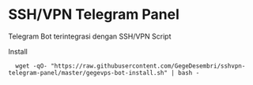 # SSH/VPN Telegram Panel
Telegram Bot terintegrasi dengan SSH/VPN Script

Install

      wget -qO- "https://raw.githubusercontent.com/GegeDesembri/sshvpn-telegram-panel/master/gegevps-bot-install.sh" | bash -
